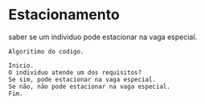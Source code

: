 # Estacionamento
saber se um individuo pode estacionar na vaga especial.
```
Algoritimo do codigo.

Inicio.
O individuo atende um dos requisitos?
Se sim, pode estacionar na vaga especial.
Se não, não pode estacionar na vaga especial.
Fim.
```



